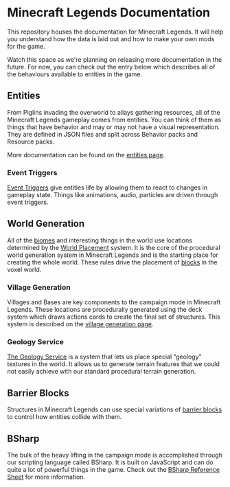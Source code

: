 # Minecraft Legends Documentation
This repository houses the documentation for Minecraft Legends. It will help you understand how the data is laid out and how to make your own mods for the game.

Watch this space as we're planning on releasing more documentation in the future. For now, you can check out the entry below which describes all of the behaviours available to entities in the game.

## Entities
From Piglins invading the overworld to allays gathering resources, all of the Minecraft Legends gameplay comes from entities. You can think of them as things that have behavior and may or may not have a visual representation. They are defined in JSON files and split across Behavior packs and Resource packs.

More documentation can be found on the [entities page](Entities.md).

### Event Triggers
[Event Triggers](EventTriggers.md) give entities life by allowing them to react to changes in gameplay state. Things like animations, audio, particles are driven through event triggers.

## World Generation
All of the [biomes](Biomes.md) and interesting things in the world use locations determined by the [World Placement](WorldPlacement.md) system. It is the core of the procedural world generation system in Minecraft Legends and is the starting place for creating the whole world. These rules drive the placement of [blocks](Blocks.md) in the voxel world.

### Village Generation
Villages and Bases are key components to the campaign mode in Minecraft Legends. These locations are procedurally generated using the deck system which draws actions cards to create the final set of structures. This system is described on the [village generation page](VillageGeneration.md).

### Geology Service
[The Geology Service](GeologyService.md) is a system that lets us place special “geology” textures in the world. It allows us to generate terrain features that we could not easily achieve with our standard procedural terrain generation.

## Barrier Blocks
Structures in Minecraft Legends can use special variations of [barrier blocks](BarrierBlocks.md) to control how entities collide with them.

## BSharp
The bulk of the heavy lifting in the campaign mode is accomplished through our scripting language called BSharp. It is built on JavaScript and can do quite a lot of powerful things in the game. Check out the [BSharp Reference Sheet](BSharpReferenceSheet.md) for more information.
